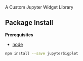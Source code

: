 A Custom Jupyter Widget Library

Package Install
---------------

**Prerequisites**
- [node](http://nodejs.org/)

```bash
npm install --save jupyterSigplot
```
